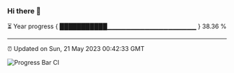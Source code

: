 ### Hi there 👋

⏳ Year progress { ███████████▁▁▁▁▁▁▁▁▁▁▁▁▁▁▁▁▁▁▁ } 38.36 %

---

⏰ Updated on Sun, 21 May 2023 00:42:33 GMT

![Progress Bar CI](https://github.com/Shyam-Makwana/GitHub-Actions-Demo/workflows/Progress%20Bar%20CI/badge.svg)

